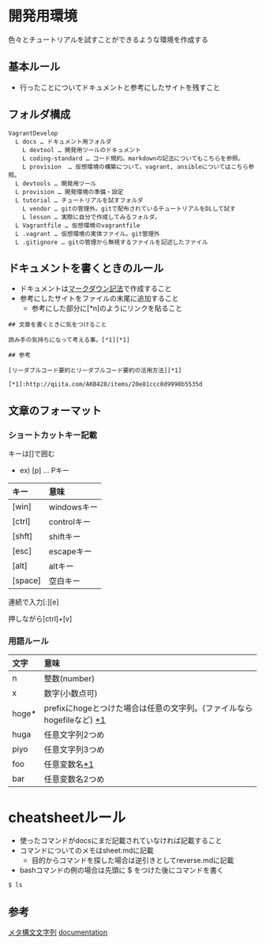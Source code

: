 # 開発用環境

色々とチュートリアルを試すことができるような環境を作成する

## 基本ルール

* 行ったことについてドキュメントと参考にしたサイトを残すこと

## フォルダ構成

```
VagrantDevelop
  L docs … ドキュメント用フォルダ
    L devtool … 開発用ツールのドキュメント
    L coding-standard … コード規約。markdownの記法についてもこちらを参照。
    L provision  … 仮想環境の構築について。vagrant, ansibleについてはこちら参照。
  L devtools … 開発用ツール
  L provision … 開発環境の準備・設定
  L tutorial … チュートリアルを試すフォルダ
    L vendor … gitの管理外。gitで配布されているチュートリアルをDLして試す
    L lesson … 実際に自分で作成してみるフォルダ。
  L Vagrantfile … 仮想環境のvagrantfile
  L .vagrant … 仮想環境の実体ファイル。git管理外
  L .gitignore … gitの管理から無視するファイルを記述したファイル

```

## ドキュメントを書くときのルール

* ドキュメントは[マークダウン記法](./coding-standard/markdown/markdown.md)で作成すること
* 参考にしたサイトをファイルの末尾に追加すること
  * 参考にした部分に[*n]のようにリンクを貼ること

```参考サイトの例
## 文章を書くときに気をつけること

読み手の気持ちになって考える事。[*1][*1]

## 参考 

[リーダブルコード要約とリーダブルコード要約の活用方法][*1]

[*1]:http://qiita.com/AKB428/items/20e81ccc8d9998b5535d
```

## 文章のフォーマット

### ショートカットキー記載

キーは[]で囲む
* ex) [p] … Pキー

| キー   | 意味        |
|:-----  |:----        |
| [win]  | windowsキー |
| [ctrl] | controlキー |
| [shft] | shiftキー   |
| [esc]  | escapeキー  |
| [alt]  | altキー     |
| [space]| 空白キー    |

連続で入力[:][e]

押しながら[ctrl]+[v]

### 用語ルール

| 文字   | 意味            |
|:-----  |:----            |
| n      | 整数(number)    |
| x      | 数字(小数点可)  |
| hoge*  | prefixにhogeとつけた場合は任意の文字列。(ファイルならhogefileなど) [*1][*1]  |
| huga   | 任意文字列2つめ |
| piyo   | 任意文字列3つめ |       
| foo    | 任意変数名[*1][*1] |
| bar    | 任意変数名2つめ    | 

# cheatsheetルール

* 使ったコマンドがdocsにまだ記載されていなければ記載すること
* コマンドについてのメモはsheet.mdに記載
  * 目的からコマンドを探した場合は逆引きとしてreverse.mdに記載
* bashコマンドの例の場合は先頭に $ をつけた後にコマンドを書く

```bash
$ ls
```


## 参考

[メタ構文文字列][*1]
[documentation](./dist/docs/html/index.html)

[*1]:https://ja.wikipedia.org/wiki/%E3%83%A1%E3%82%BF%E6%A7%8B%E6%96%87%E5%A4%89%E6%95%B0

